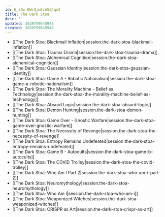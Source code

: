```yaml
---
id: U_x5x-BWrQjmEzA5ZJqmZ
title: The Dark Stoa
desc: ''
updated: 1639759645946
created: 1639759645946
---
```


- [[The Dark Stoa:  Blackmail Inflation|session.the-dark-stoa-blackmail-inflation]]
- [[The Dark Stoa:  Trauma Drama|session.the-dark-stoa-trauma-drama]]
- [[The Dark Stoa:  Alchemical Cognition|session.the-dark-stoa-alchemical-cognition]]
- [[The Dark Stoa:  Gaussian Identity|session.the-dark-stoa-gaussian-identity]]
- [[The Dark Stoa:  Game A - Robotic Nationalism|session.the-dark-stoa-game-a-robotic-nationalism]]
- [[The Dark Stoa:  The Morality Machine - Belief as Technology|session.the-dark-stoa-the-morality-machine-belief-as-technology]]
- [[The Dark Stoa:  Absurd Logic|session.the-dark-stoa-absurd-logic]]
- [[The Dark Stoa:  Demon Hunting|session.the-dark-stoa-demon-hunting]]
- [[The Dark Stoa:  Game Over - Gnostic Warfare|session.the-dark-stoa-game-over-gnostic-warfare]]
- [[The Dark Stoa:  The Necessity of Revenge|session.the-dark-stoa-the-necessity-of-revenge]]
- [[The Dark Stoa:  Entropy Remains Undefeated|session.the-dark-stoa-entropy-remains-undefeated]]
- [[The Dark Stoa:  Game B - Autocults|session.the-dark-stoa-game-b-autocults]]
- [[The Dark Stoa:  The COVID Trolley|session.the-dark-stoa-the-covid-trolley]]
- [[The Dark Stoa:  Who Am I Part 2|session.the-dark-stoa-who-am-i-part-2]]
- [[The Dark Stoa:  Neuromythology|session.the-dark-stoa-neuromythology]]
- [[The Dark Stoa:  Who Am I|session.the-dark-stoa-who-am-i]]
- [[The Dark Stoa:  Weaponized Witches|session.the-dark-stoa-weaponized-witches]]
- [[The Dark Stoa:  CRISPR as Art|session.the-dark-stoa-crispr-as-art]]

